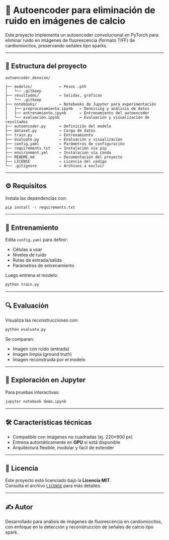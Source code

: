 # 🧠 Autoencoder para eliminación de ruido en imágenes de calcio

Este proyecto implementa un autoencoder convolucional en PyTorch para eliminar ruido en imágenes de fluorescencia (formato TIFF) de cardiomiocitos, preservando señales tipo sparks.

---

## 📂 Estructura del proyecto

```
autoencoder_denoise/

├── modelos/            ← Pesos .pth
│   └── .gitkeep
├── resultados/         ← Salidas, gráficas
│   └── .gitkeep
├── notebooks/          ← Notebooks de Jupyter para experimentación
│   ├── preprocesamiento.ipynb   ← Denoising y análisis de datos
│   ├── entrenamiento.ipynb      ← Entrenamiento del autoencoder
│   └── evaluación.ipynb         ← Evaluación y visualización de resultados
├── autoencoder.py      ← Definición del modelo
├── dataset.py          ← Carga de datos
├── train.py            ← Entrenamiento
├── evaluate.py         ← Evaluación y visualización
├── config.yaml         ← Parámetros de configuración
├── requirements.txt    ← Instalación vía pip
├── environment.yml     ← Instalación vía conda
├── README.md           ← Documentación del proyecto
├── LICENSE             ← Licencia del código
└── .gitignore          ← Archivos a excluir
```

---

## ⚙️ Requisitos

Instala las dependencias con:

```bash
pip install -r requirements.txt
```

---

## 🚀 Entrenamiento

Edita `config.yaml` para definir:
- Células a usar
- Niveles de ruido
- Rutas de entrada/salida
- Parámetros de entrenamiento

Luego entrena el modelo:

```bash
python train.py
```

---

## 🔍 Evaluación

Visualiza las reconstrucciones con:

```bash
python evaluate.py
```

Se comparan:
- Imagen con ruido (entrada)
- Imagen limpia (ground truth)
- Imagen reconstruida por el modelo

---

## 📓 Exploración en Jupyter

Para pruebas interactivas:

```bash
jupyter notebook demo.ipynb
```

---

## 🛠️ Características técnicas

- Compatible con imágenes no cuadradas (ej. 220×900 px)
- Entrena automáticamente en **GPU** si está disponible
- Arquitectura flexible, modular y fácil de extender

---

## 🪪 Licencia

Este proyecto está licenciado bajo la **Licencia MIT**.  
Consulta el archivo [`LICENSE`](./LICENSE) para más detalles.

---

## ✍️ Autor

Desarrollado para análisis de imágenes de fluorescencia en cardiomiocitos, con enfoque en la detección y reconstrucción de señales de calcio tipo spark.
